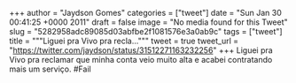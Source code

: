 
+++
author = "Jaydson Gomes"
categories = ["tweet"]
date = "Sun Jan 30 00:41:25 +0000 2011"
draft = false
image = "No media found for this Tweet"
slug = "5282958adc89085d03abfbe2f1081576e3a0ab9c"
tags = ["tweet"]
title = """Liguei pra Vivo pra recla..."""
tweet = true
tweet_url = "https://twitter.com/jaydson/status/31512271163232256"
+++
Liguei pra Vivo pra reclamar que minha conta veio muito alta e acabei contratando mais um serviço. #Fail
